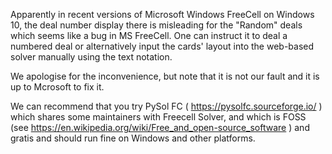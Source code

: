 Apparently in recent versions of Microsoft Windows FreeCell on Windows 10, the
deal number display there is misleading for the "Random" deals which seems like
a bug in MS FreeCell. One can instruct it to deal a numbered deal or
alternatively input the cards' layout into the web-based solver manually using
the text notation.

We apologise for the inconvenience, but note that it is not our fault and it is
up to Mcrosoft to fix it.

We can recommend that you try PySol FC ( https://pysolfc.sourceforge.io/ )
which shares some maintainers with Freecell Solver, and which is FOSS (see
https://en.wikipedia.org/wiki/Free_and_open-source_software ) and gratis and
should run fine on Windows and other platforms.
